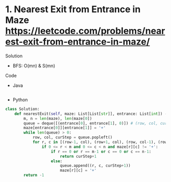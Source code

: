 # 1. Nearest Exit from Entrance in Maze https://leetcode.com/problems/nearest-exit-from-entrance-in-maze/

Solution

- BFS: O(mn) & S(mn)

Code

- Java

```java

```

- Python

```python
class Solution:
    def nearestExit(self, maze: List[List[str]], entrance: List[int]) -> int:
        m, n = len(maze), len(maze[0])
        queue = deque([(entrance[0], entrance[1], 0)]) # (row, col, curStep)
        maze[entrance[0]][entrance[1]] = '+'
        while len(queue) > 0:
            row, col, curStep = queue.popleft()
            for r, c in [(row-1, col), (row+1, col), (row, col-1), (row, col+1)]:
                if 0 <= r < m and 0 <= c < n and maze[r][c] != '+':
                    if r == 0 or r == m-1 or c == 0 or c == n-1:
                        return curStep+1
                    else:
                        queue.append((r, c, curStep+1))
                        maze[r][c] = '+'
        return -1
```